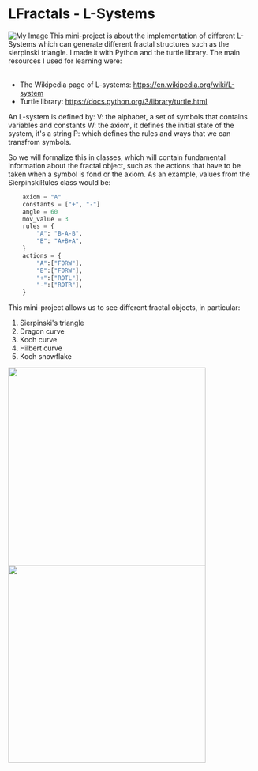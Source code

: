 # LFractals - L-Systems
<img align="left" src="https://github.com/DennisAmiranda/minor-projects/assets/81851888/101bda43-0ec1-4e68-9b33-9de6507aca21" alt="My Image">
This mini-project is about the implementation of different L-Systems which can generate different fractal structures such as the sierpinski triangle.
I made it with Python and the turtle library. The main resources I used for learning were:
<br><br>

- The Wikipedia page of L-systems: https://en.wikipedia.org/wiki/L-system
- Turtle library: https://docs.python.org/3/library/turtle.html

An L-system is defined by:
V: the alphabet, a set of symbols that contains variables and constants
W: the axiom, it defines the initial state of the system, it's a string
P: which defines the rules and ways that we can transfrom symbols.

So we will formalize this in classes, which will contain fundamental information
about the fractal object, such as the actions that have to be taken when a symbol is fond or the axiom.
As an example, values from the SierpinskiRules class would be:

```Python
    axiom = "A"
    constants = ["+", "-"]
    angle = 60
    mov_value = 3
    rules = {
        "A": "B-A-B",
        "B": "A+B+A",
    }
    actions = {
        "A":["FORW"],
        "B":["FORW"],
        "+":["ROTL"],
        "-":["ROTR"],
    }
```

This mini-project allows us to see different fractal objects, in particular:
1. Sierpinski's triangle
2. Dragon curve
3. Koch curve
4. Hilbert curve
5. Koch snowflake

<img width="400px" height="400px" src="https://github.com/user-attachments/assets/45d7cc6d-4bb8-4fd8-a9cc-24d9d0b4d09b">
<img width="400px" height="400px" src="https://github.com/user-attachments/assets/30276cbe-ef5e-46ee-917f-e08900860915">
